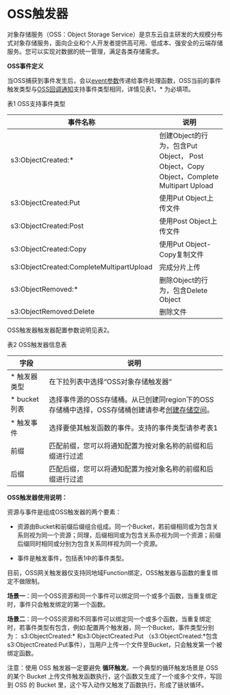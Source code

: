 # OSS触发器

对象存储服务（OSS：Object Storage Service）是京东云自主研发的大规模分布式对象存储服务，面向企业和个人开发者提供高可用、低成本、强安全的云端存储服务。您可以实现对数据的统一管理，满足各类存储需求。

  

**OSS事件定义**

当OSS捕获到事件发生后，会以[event参数](../../triggermanagement/configtigger-event.md)传递给事件处理函数，OSS当前的事件触发类型与[OSS回调通知](http://docs.jdcloud.com/cn/object-storage-service/callback-notification-2)支持事件类型相同，详情见表1，* 为必填项。

表1 OSS支持事件类型

| 事件名称                                  | 说明                                                         |
| ----------------------------------------- | ------------------------------------------------------------ |
| s3:ObjectCreated:*                       | 创建Object的行为，包含Put   Object，   Post Object，Copy Object，Complete Multipart Upload |
| s3:ObjectCreated:Put                     | 使用Put Object上传文件                                       |
| s3:ObjectCreated:Post                    | 使用Post Object上传文件                                      |
| s3:ObjectCreated:Copy                    | 使用Put Object-Copy复制文件                                  |
| s3:ObjectCreated:CompleteMultipartUpload | 完成分片上传                                                 |
| s3:ObjectRemoved:*                       | 删除Object的行为，包含Delete   Object                        |
| s3:ObjectRemoved:Delete                  | 删除文件                                                     |

 

OSS触发器触发器配置参数说明见表2。

表2 OSS触发器信息表

| 字段        | 说明                                                         |
| ----------- | ------------------------------------------------------------ |
| * 触发器类型 | 在下拉列表中选择“OSS对象存储触发器“                          |
| * bucket列表 | 选择事件源的OSS存储桶。从已创建同region下的OSS存储桶中选择，OSS存储桶创建请参考[创建存储空间](/documentation/Storage-and-CDN/Object-Storage-Service/Operation-Guide/Manage-Bucket/Create-Bucket-2.md)。|
| * 触发事件   | 选择要使其触发函数的事件。支持的事件类型请参考表1            |
| 前缀        | 匹配前缀，您可以将通知配置为按对象名称的前缀和后缀进行过滤   |
| 后缀        | 匹配后缀，您可以将通知配置为按对象名称的前缀和后缀进行过滤   |

 

**OSS触发器使用说明：**

资源与事件是组成OSS触发器的两个要素：
 
 * 资源由Bucket和前缀后缀组合组成。同一个Bucket，若前缀相同或为包含关系则视为同一个资源；同理，后缀相同或为包含关系亦视为同一个资源；前缀后缀同时相同或分别为包含关系同样视为同一个资源。
 
 * 事件是触发事件，包括表1中的事件类型。
  
  目前，OSS网关触发器仅支持同地域Function绑定，OSS触发器与函数的重复绑定不做限制。
  
  **场景一**：同一个OSS资源和同一个事件可以绑定同一个或多个函数，当重复绑定时，事件只会触发绑定的第一个函数。
  
  **场景二**：同一个OSS资源和不同事件可以绑定同一个或多个函数，当重复绑定时，若事件类型有包含，例如:配置两个触发器，同一个Bucket，事件类型分别为： s3:ObjectCreated:* 和s3:ObjectCreated:Put （s3:ObjectCreated:*包含s3:ObjectCreated:Put事件），当用户上传一个文件至Bucket，只会触发第一个被绑定函数。

 
注意：使用 OSS 触发器一定要避免 **循环触发**。一个典型的循环触发场景是 OSS 的某个 Bucket 上传文件触发函数执行，这个函数又生成了一个或多个文件，写回到 OSS 的 Bucket 里，这个写入动作又触发了函数执行，形成了链状循环。
